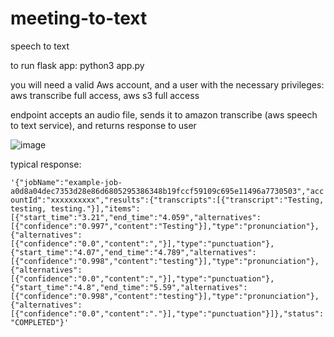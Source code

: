# meeting-to-text
speech to text <br>

to run flask app: python3 app.py <br>

you will need a valid Aws account, and a user with the necessary privileges: aws transcribe full access, aws s3 full access <br>

endpoint accepts an audio file, sends it to amazon transcribe (aws speech to text service), and returns response to user

![image](https://user-images.githubusercontent.com/20212151/230215817-6927134a-af3a-4ba5-9aa3-d96d3cea7fea.png)

typical response: <br>

```'{"jobName":"example-job-a0d8a04dec7353d28e86d6805295386348b19fccf59109c695e11496a7730503","accountId":"xxxxxxxxxx","results":{"transcripts":[{"transcript":"Testing, testing, testing."}],"items":[{"start_time":"3.21","end_time":"4.059","alternatives":[{"confidence":"0.997","content":"Testing"}],"type":"pronunciation"},{"alternatives":[{"confidence":"0.0","content":","}],"type":"punctuation"},{"start_time":"4.07","end_time":"4.789","alternatives":[{"confidence":"0.998","content":"testing"}],"type":"pronunciation"},{"alternatives":[{"confidence":"0.0","content":","}],"type":"punctuation"},{"start_time":"4.8","end_time":"5.59","alternatives":[{"confidence":"0.998","content":"testing"}],"type":"pronunciation"},{"alternatives":[{"confidence":"0.0","content":"."}],"type":"punctuation"}]},"status":"COMPLETED"}'```
